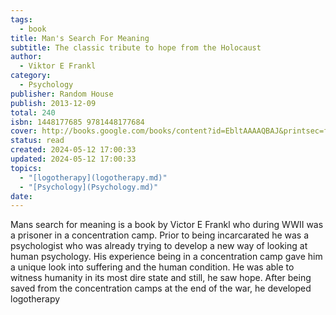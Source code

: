 ```yaml
---
tags:
  - book
title: Man's Search For Meaning
subtitle: The classic tribute to hope from the Holocaust
author:
  - Viktor E Frankl
category:
  - Psychology
publisher: Random House
publish: 2013-12-09
total: 240
isbn: 1448177685 9781448177684
cover: http://books.google.com/books/content?id=EbltAAAAQBAJ&printsec=frontcover&img=1&zoom=1&edge=curl&source=gbs_api
status: read
created: 2024-05-12 17:00:33
updated: 2024-05-12 17:00:33
topics:
  - "[logotherapy](logotherapy.md)"
  - "[Psychology](Psychology.md)"
date: 
---
```

Mans search for meaning is a book by Victor E Frankl who during WWII was a prisoner in a concentration camp. Prior to being incarcarated he was a psychologist who was already trying to develop a new way of looking at human psychology. His experience being in a concentration camp gave him a unique look into suffering and the human condition. He was able to witness humanity in its most dire state and still, he saw hope. After being saved from the concentration camps at the end of the war, he developed logotherapy